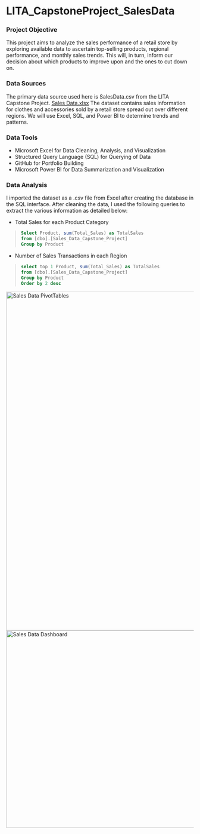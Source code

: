 # LITA_CapstoneProject_SalesData

### Project Objective
This project aims to analyze the sales performance of a retail store by exploring available data to ascertain top-selling products, regional performance, and monthly sales trends. This will, in turn, inform our decision about which products to improve upon and the ones to cut down on. 

### Data Sources
The primary data source used here is SalesData.csv from the LITA Capstone Project. [Sales Data.xlsx](https://github.com/user-attachments/files/17636823/Sales.Data.xlsx)
The dataset contains sales information for clothes and accessories sold by a retail store spread out over different regions. We will use Excel, SQL, and Power BI to determine trends and patterns.

### Data Tools
- Microsoft Excel for Data Cleaning, Analysis, and Visualization
- Structured Query Language (SQL) for Querying of Data
- GitHub for Portfolio Building
- Microsoft Power BI for Data Summarization and Visualization

### Data Analysis
I imported the dataset as a .csv file from Excel after creating the database in the SQL interface. After cleaning the data, I used the following queries to extract the various information as detailed below:

- Total Sales for each Product Category

> ```SQL
> Select Product, sum(Total_Sales) as TotalSales
> from [dbo].[Sales_Data_Capstone_Project]
> Group by Product
> ```

- Number of Sales Transactions in each Region

> ```SQL
> select top 1 Product, sum(Total_Sales) as TotalSales
> from [dbo].[Sales_Data_Capstone_Project]
> Group by Product
> Order by 2 desc
> ```


<img width="907" alt="Sales Data PivotTables" src="https://github.com/user-attachments/assets/e560c498-c34e-4c81-adb0-a39646e51c53">

<img width="529" alt="Sales Data Dashboard" src="https://github.com/user-attachments/assets/1dc7f76e-91cc-4698-8784-5a45688e7dc5">
